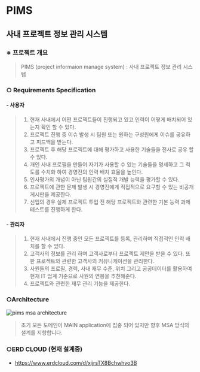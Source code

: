 # PIMS
## 사내 프로젝트 정보 관리 시스템

### ※ 프로젝트 개요
> PIMS  (project informaion manage system) 
> : 사내 프로젝트 정보 관리 시스템
  
### ○ Requirements Specification
#### - 사용자
> 1. 현재 사내에서 어떤 프로젝트들이 진행되고 있고 인력이 어떻게 배치되어 있는지 확인 할 수 있다.
> 2. 프로젝트 진행 중 이슈 발생 시 팀원 또는 원하는 구성원에게 이슈를 공유하고 피드백을 받는다.
> 3. 프로젝트 후 해당 프로젝트에 대해 평가하고 사용한 기술들을 전사로 공유 할 수 있다.
> 4. 개인 사내 프로필을 만들어 자기가 사용할 수 있는 기술들을 명세하고 그 척도를 수치화 하여 경영진의 인력 배치 효율을 높인다.
> 5. 인사평가의 개념이 아닌 팀원간의 실질적 개발 능력을 평가할 수 있다.
> 6. 프로젝트에 관한 문제 발생 시 경영진에게 직접적으로 요구할 수 있는 비공개 게시판을 제공한다.
> 7. 신입의 경우 실제 프로젝트 투입 전 해당 프로젝트와 관련한 기본 능력 과제 테스트를 진행하게 한다.  

#### - 관리자
> 1. 현재 사내에서 진행 중인 모든 프로젝트를 등록, 관리하며 직접적인 인력 배치를 할 수 있다.
> 2. 고객사의 정보를 관리 하며 고객사로부터 프로젝트 제안을 받을 수 있다. 또한 프로젝트와 관련한 고객사의 커뮤니케이션을 관리한다.
> 3. 사원들의 프로필, 경력, 사내 재무 수준, 위치 그리고 공공데이터를 활용하여 현재 IT 업계 기준으로 사원의 연봉을 추천해준다. 
> 3. 프로젝트와 관련한 재무 관리 기능을 제공한다.

### ○Architecture 
![pims msa architecture](https://user-images.githubusercontent.com/63697029/158719736-e05d5470-fca7-4acc-9424-0333c4b07e83.jpg)
> 초기 모든 도메인이 MAIN application에 집중 되어 있지만 향후 MSA 방식의 설계를 지향합니다.


### ○ERD CLOUD (현재 설계중)
- https://www.erdcloud.com/d/xijrsTX8Bchwhvo3B

